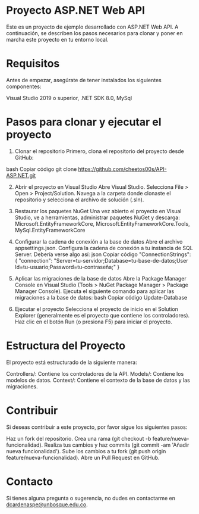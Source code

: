 # Proyecto ASP.NET Web API
Este es un proyecto de ejemplo desarrollado con ASP.NET Web API. A continuación, se describen los pasos necesarios para clonar y poner en marcha este proyecto en tu entorno local.

# Requisitos
Antes de empezar, asegúrate de tener instalados los siguientes componentes:

Visual Studio 2019 o superior,
.NET SDK 8.0,
MySql

# Pasos para clonar y ejecutar el proyecto

1. Clonar el repositorio
Primero, clona el repositorio del proyecto desde GitHub:

bash
Copiar código
git clone https://github.com/cheetos00s/API-ASP.NET.git

2. Abrir el proyecto en Visual Studio
Abre Visual Studio.
Selecciona File > Open > Project/Solution.
Navega a la carpeta donde clonaste el repositorio y selecciona el archivo de solución (.sln).

3. Restaurar los paquetes NuGet
Una vez abierto el proyecto en Visual Studio, ve a herramientas, administrar paquetes NuGet y descarga: 
Microsoft.EntityFrameworkCore, Microsoft.EntityFrameworkCore.Tools, MySql.EntityFrameworkCore

4. Configurar la cadena de conexión a la base de datos
Abre el archivo appsettings.json.
Configura la cadena de conexión a tu instancia de SQL Server. Debería verse algo así:
json
Copiar código
"ConnectionStrings": {
  "connection": "Server=tu-servidor;Database=tu-base-de-datos;User Id=tu-usuario;Password=tu-contraseña;"
}

5. Aplicar las migraciones de la base de datos
Abre la Package Manager Console en Visual Studio (Tools > NuGet Package Manager > Package Manager Console).
Ejecuta el siguiente comando para aplicar las migraciones a la base de datos:
bash
Copiar código
Update-Database

6. Ejecutar el proyecto
Selecciona el proyecto de inicio en el Solution Explorer (generalmente es el proyecto que contiene los controladores).
Haz clic en el botón Run (o presiona F5) para iniciar el proyecto.

# Estructura del Proyecto

El proyecto está estructurado de la siguiente manera:

Controllers/: Contiene los controladores de la API.
Models/: Contiene los modelos de datos.
Context/: Contiene el contexto de la base de datos y las migraciones.

# Contribuir
Si deseas contribuir a este proyecto, por favor sigue los siguientes pasos:

Haz un fork del repositorio.
Crea una rama (git checkout -b feature/nueva-funcionalidad).
Realiza tus cambios y haz commits (git commit -am 'Añadir nueva funcionalidad').
Sube los cambios a tu fork (git push origin feature/nueva-funcionalidad).
Abre un Pull Request en GitHub.

# Contacto
Si tienes alguna pregunta o sugerencia, no dudes en contactarme en dcardenaspe@unbosque.edu.co.
